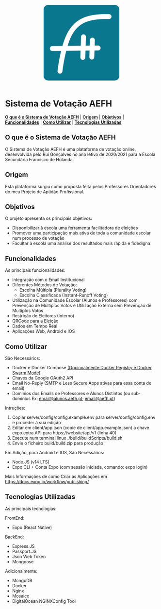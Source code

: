 <div align="center">
    <img alt="AEFH Logo" src="client/assets/LogoAEFH_Original.png" width="250" style="border-radius: 15px">
</div>
<br />

# Sistema de Votação AEFH

[**O que é o Sistema de Votação AEFH**](#o-que-é-o-sistema-de-votação-aefh)
| [**Origem**](#origem)
| [**Objetivos**](#objetivos)
| [**Funcionalidades**](#funcionalidades)
| [**Como Utilizar**](#como-utilizar)
| [**Tecnologias Utilizadas**](#tecnologias-utilizadas)

## O que é o Sistema de Votação AEFH

O Sistema de Votação AEFH é uma plataforma de votação online, desenvolvida pelo Rui Gonçalves no ano létivo de 2020/2021 para a Escola Secundária Francisco de Holanda.

## Origem

Esta plataforma surgiu como proposta feita pelos Professores Orientadores do meu Projeto de Aptidão Profissional.

## Objetivos

O projeto apresenta os principais objetivos:

- Disponibilizar à escola uma ferramenta facilitadora de eleições
- Promover uma participação mais ativa de toda a comunidade escolar num processo de votação
- Facultar à escola uma análise dos resultados mais rápida e fidedigna

## Funcionalidades

As principais funcionalidades:

- Integração com o Email Institucional
- Diferentes Métodos de Votação:
  - Escolha Múltipla (Plurality Voting)
  - Escolha Classificada (Instant-Runoff Voting)
- Utilização na Comunidade Escolar (Alunos e Professores) com Prevenção de Multiplos Votos e Utilização Externa sem Prevenção de Multiplos Votos
- Restrição de Eleitores (Interno)
- QRCode para a Eleição
- Dados em Tempo Real
- Aplicações Web, Android e IOS

## Como Utilizar

São Necessários:

- Docker e Docker Compose [(Opcionalmente Docker Registry e Docker Swarm Mode)](https://docs.docker.com/engine/swarm/stack-deploy/)
- Chaves da Google OAuth2 API
- Email No-Reply (SMTP e Less Secure Apps ativas para essa conta de email)
- Dominios dos Emails de Professores e Alunos Distintos (ou sub-dominios Ex: email@alunos.aefh.pt; email@aefh.pt)

Intruções:

<ol>
    <li>Copiar server/config/config.example.env para server/config/config.env e proceder à sua edição</li>
    <li>Editar em client/app.json (copie de client/app.example.json) a chave expo.extra.API para https://website/api/v1 (linha 40)</li>
    <li>Execute num terminal linux ./build/buildScripts/build.sh</li>
    <li>Envie o ficheiro build/build.zip para produção</li>
</ol>

Em Adição, para Android e IOS, São Necessários:

- Node.JS (v14 LTS)
- Expo CLI + Conta Expo (com sessão iniciada, comando: expo login)

Mais Informações de como Criar as Aplicações em https://docs.expo.io/workflow/publishing/

## Tecnologias Utilizadas

As principais tecnologias:

FrontEnd:
- Expo (React Native)

BackEnd:
- Express.JS
- Passport.JS
- Json Web Token
- Mongoose

Adicionalmente:
- MongoDB
- Docker
- Nginx
- Mosaico
- DigitalOcean NGINXConfig Tool 
